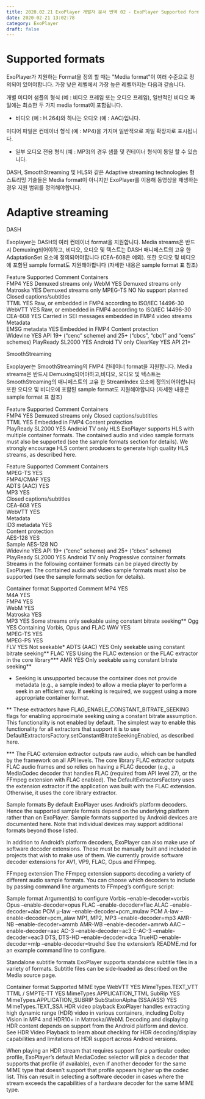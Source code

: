 ```yaml
---
title: 2020.02.21 ExoPlayer 개발자 문서 번역 02 - ExoPlayer Supported formats
date: 2020-02-21 13:02:78
category: ExoPlayer
draft: false
---
```



# Supported formats

ExoPlayer가 지원하는 Format을 정의 할 때는 "Media format"이 여러 수준으로 정의되어 있어야합니다.
가장 낮은 레벨에서 가장 높은 레벨까지는 다음과 같습니다.

개별 미디어 샘플의 형식 (예 : 비디오 프레임 또는 오디오 프레임), 일반적인 비디오 파일에는 최소한 두 가지 media format이 포함됩니다.
- 비디오 (예 : H.264)와 하나는 오디오 (예 : AAC)입니다.

미디어 파일은 컨테이너 형식 (예 : MP4)을 가지며 일반적으로 파일 확장자로 표시됩니다. 
- 일부 오디오 전용 형식 (예 : MP3)의 경우 샘플 및 컨테이너 형식이 동일 할 수 있습니다.

DASH, SmoothStreaming 및 HLS와 같은 Adaptive streaming technologies 형 스트리밍 기술들은 Media format이 아니지만 ExoPlayer를 이용해 동영상을 재생하는 경우 지원 범위를 정의해야합니다.


# Adaptive streaming

DASH

Exoplayer는 DASH의 여러 컨테이너 format을 지원합니다. Media streams은 반드시 Demuxing되어야하고,
비디오, 오디오 및 텍스트는 DASH 매니페스트의 고유 한 AdaptationSet 요소에 정의되어야합니다 (CEA-608은 예외).  또한 오디오 및 비디오에 포함된 sample format도 지원해야합니다 (자세한 내용은 sample format 표 참조)


Feature	Supported	Comment
Containers	 	 
FMP4	YES	Demuxed streams only
WebM	YES	Demuxed streams only
Matroska	YES	Demuxed streams only
MPEG-TS	NO	No support planned
Closed captions/subtitles	 	 
TTML	YES	Raw, or embedded in FMP4 according to ISO/IEC 14496-30
WebVTT	YES	Raw, or embedded in FMP4 according to ISO/IEC 14496-30
CEA-608	YES	Carried in SEI messages embedded in FMP4 video streams
Metadata	 	 
EMSG metadata	YES	Embedded in FMP4
Content protection	 	 
Widevine	YES	API 19+ (“cenc” scheme) and 25+ (“cbcs”, “cbc1” and “cens” schemes)
PlayReady SL2000	YES	Android TV only
ClearKey	YES	API 21+

SmoothStreaming

Exoplayer는 SmoothStreaming의 FMP4 컨테이너 format을 지원합니다. Media streams은 반드시 Demuxing되어야하고,비디오, 오디오 및 텍스트는 SmoothStreaming의 매니페스트의 고유 한  StreamIndex 요소에 정의되어야합니다 또한 오디오 및 비디오에 포함된 sample format도 지원해야합니다 (자세한 내용은 sample format 표 참조)

Feature	Supported	Comment
Containers	 	 
FMP4	YES	Demuxed streams only
Closed captions/subtitles	 	 
TTML	YES	Embedded in FMP4
Content protection	 	 
PlayReady SL2000	YES	Android TV only
HLS
ExoPlayer supports HLS with multiple container formats. The contained audio and video sample formats must also be supported (see the sample formats section for details). We strongly encourage HLS content producers to generate high quality HLS streams, as described here.

Feature	Supported	Comment
Containers	 	 
MPEG-TS	YES	 
FMP4/CMAF	YES	 
ADTS (AAC)	YES	 
MP3	YES	 
Closed captions/subtitles	 	 
CEA-608	YES	 
WebVTT	YES	 
Metadata	 	 
ID3 metadata	YES	 
Content protection	 	 
AES-128	YES	 
Sample AES-128	NO	 
Widevine	YES	API 19+ (“cenc” scheme) and 25+ (“cbcs” scheme)
PlayReady SL2000	YES	Android TV only
Progressive container formats
Streams in the following container formats can be played directly by ExoPlayer. The contained audio and video sample formats must also be supported (see the sample formats section for details).

Container format	Supported	Comment
MP4	YES	 
M4A	YES	 
FMP4	YES	 
WebM	YES	 
Matroska	YES	 
MP3	YES	Some streams only seekable using constant bitrate seeking**
Ogg	YES	Containing Vorbis, Opus and FLAC
WAV	YES	 
MPEG-TS	YES	 
MPEG-PS	YES	 
FLV	YES	Not seekable*
ADTS (AAC)	YES	Only seekable using constant bitrate seeking**
FLAC	YES	Using the FLAC extension or the FLAC extractor in the core library***
AMR	YES	Only seekable using constant bitrate seeking**
* Seeking is unsupported because the container does not provide metadata (e.g., a sample index) to allow a media player to perform a seek in an efficient way. If seeking is required, we suggest using a more appropriate container format.

** These extractors have FLAG_ENABLE_CONSTANT_BITRATE_SEEKING flags for enabling approximate seeking using a constant bitrate assumption. This functionality is not enabled by default. The simplest way to enable this functionality for all extractors that support it is to use DefaultExtractorsFactory.setConstantBitrateSeekingEnabled, as described here.

*** The FLAC extension extractor outputs raw audio, which can be handled by the framework on all API levels. The core library FLAC extractor outputs FLAC audio frames and so relies on having a FLAC decoder (e.g., a MediaCodec decoder that handles FLAC (required from API level 27), or the FFmpeg extension with FLAC enabled). The DefaultExtractorsFactory uses the extension extractor if the application was built with the FLAC extension. Otherwise, it uses the core library extractor.

Sample formats
By default ExoPlayer uses Android’s platform decoders. Hence the supported sample formats depend on the underlying platform rather than on ExoPlayer. Sample formats supported by Android devices are documented here. Note that individual devices may support additional formats beyond those listed.

In addition to Android’s platform decoders, ExoPlayer can also make use of software decoder extensions. These must be manually built and included in projects that wish to make use of them. We currently provide software decoder extensions for AV1, VP9, FLAC, Opus and FFmpeg.

FFmpeg extension
The FFmpeg extension supports decoding a variety of different audio sample formats. You can choose which decoders to include by passing command line arguments to FFmpeg’s configure script:

Sample format	Argument(s) to configure
Vorbis	–enable-decoder=vorbis
Opus	–enable-decoder=opus
FLAC	–enable-decoder=flac
ALAC	–enable-decoder=alac
PCM μ-law	–enable-decoder=pcm_mulaw
PCM A-law	–enable-decoder=pcm_alaw
MP1, MP2, MP3	–enable-decoder=mp3
AMR-NB	–enable-decoder=amrnb
AMR-WB	–enable-decoder=amrwb
AAC	–enable-decoder=aac
AC-3	–enable-decoder=ac3
E-AC-3	–enable-decoder=eac3
DTS, DTS-HD	–enable-decoder=dca
TrueHD	–enable-decoder=mlp –enable-decoder=truehd
See the extension’s README.md for an example command line to configure.

Standalone subtitle formats
ExoPlayer supports standalone subtitle files in a variety of formats. Subtitle files can be side-loaded as described on the Media source page.

Container format	Supported	MIME type
WebVTT	YES	MimeTypes.TEXT_VTT
TTML / SMPTE-TT	YES	MimeTypes.APPLICATION_TTML
SubRip	YES	MimeTypes.APPLICATION_SUBRIP
SubStationAlpha (SSA/ASS)	YES	MimeTypes.TEXT_SSA
HDR video playback
ExoPlayer handles extracting high dynamic range (HDR) video in various containers, including Dolby Vision in MP4 and HDR10+ in Matroska/WebM. Decoding and displaying HDR content depends on support from the Android platform and device. See HDR Video Playback to learn about checking for HDR decoding/display capabilities and limitations of HDR support across Android versions.

When playing an HDR stream that requires support for a particular codec profile, ExoPlayer’s default MediaCodec selector will pick a decoder that supports that profile (if available), even if another decoder for the same MIME type that doesn’t support that profile appears higher up the codec list. This can result in selecting a software decoder in cases where the stream exceeds the capabilities of a hardware decoder for the same MIME type.
